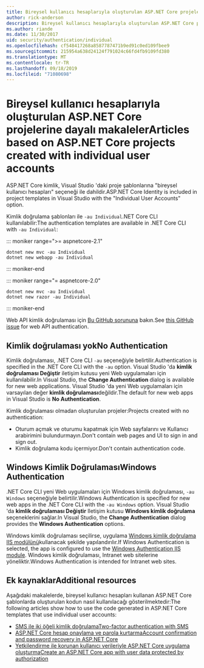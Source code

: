 ```yaml
---
title: Bireysel kullanıcı hesaplarıyla oluşturulan ASP.NET Core projelerine dayalı makaleler
author: rick-anderson
description: Bireysel kullanıcı hesaplarıyla oluşturulan ASP.NET Core projelerine göre makaleleri bulun.
ms.author: riande
ms.date: 11/30/2017
uid: security/authentication/individual
ms.openlocfilehash: cf548417268a8587787471b9ed91c0ed109fbee9
ms.sourcegitcommit: 215954a638d24124f791024c66fd4fb9109fd380
ms.translationtype: MT
ms.contentlocale: tr-TR
ms.lasthandoff: 09/18/2019
ms.locfileid: "71080698"
---
```

# <a name="articles-based-on-aspnet-core-projects-created-with-individual-user-accounts"></a><span data-ttu-id="ceeba-103">Bireysel kullanıcı hesaplarıyla oluşturulan ASP.NET Core projelerine dayalı makaleler</span><span class="sxs-lookup"><span data-stu-id="ceeba-103">Articles based on ASP.NET Core projects created with individual user accounts</span></span>

<span data-ttu-id="ceeba-104">ASP.NET Core kimlik, Visual Studio 'daki proje şablonlarına "bireysel kullanıcı hesapları" seçeneği ile dahildir.</span><span class="sxs-lookup"><span data-stu-id="ceeba-104">ASP.NET Core Identity is included in project templates in Visual Studio with the "Individual User Accounts" option.</span></span>

<span data-ttu-id="ceeba-105">Kimlik doğrulama şablonları ile `-au Individual`.NET Core CLI kullanılabilir:</span><span class="sxs-lookup"><span data-stu-id="ceeba-105">The authentication templates are available in .NET Core CLI with `-au Individual`:</span></span>

::: moniker range=">= aspnetcore-2.1"

```dotnetcli
dotnet new mvc -au Individual
dotnet new webapp -au Individual
```

::: moniker-end

::: moniker range="= aspnetcore-2.0"

```dotnetcli
dotnet new mvc -au Individual
dotnet new razor -au Individual
```

::: moniker-end

<span data-ttu-id="ceeba-106">Web API kimlik doğrulaması için [Bu GitHub sorununa](https://github.com/aspnet/AspNetCore/issues/5833) bakın.</span><span class="sxs-lookup"><span data-stu-id="ceeba-106">See [this GitHub issue](https://github.com/aspnet/AspNetCore/issues/5833) for web API authentication.</span></span>

<a name="no"></a>

## <a name="no-authentication"></a><span data-ttu-id="ceeba-107">Kimlik doğrulaması yok</span><span class="sxs-lookup"><span data-stu-id="ceeba-107">No Authentication</span></span>

<span data-ttu-id="ceeba-108">Kimlik doğrulaması, .NET Core CLI `-au` seçeneğiyle belirtilir.</span><span class="sxs-lookup"><span data-stu-id="ceeba-108">Authentication is specified in the .NET Core CLI with the `-au` option.</span></span> <span data-ttu-id="ceeba-109">Visual Studio 'da **kimlik doğrulaması Değiştir** iletişim kutusu yeni Web uygulamaları için kullanılabilir.</span><span class="sxs-lookup"><span data-stu-id="ceeba-109">In Visual Studio, the **Change Authentication** dialog is available for new web applications.</span></span> <span data-ttu-id="ceeba-110">Visual Studio 'da yeni Web uygulamaları için varsayılan değer **kimlik doğrulaması**değildir.</span><span class="sxs-lookup"><span data-stu-id="ceeba-110">The default for new web apps in Visual Studio is **No Authentication**.</span></span>

<span data-ttu-id="ceeba-111">Kimlik doğrulaması olmadan oluşturulan projeler:</span><span class="sxs-lookup"><span data-stu-id="ceeba-111">Projects created with no authentication:</span></span>

* <span data-ttu-id="ceeba-112">Oturum açmak ve oturumu kapatmak için Web sayfalarını ve Kullanıcı arabirimini bulundurmayın.</span><span class="sxs-lookup"><span data-stu-id="ceeba-112">Don't contain web pages and UI to sign in and sign out.</span></span>
* <span data-ttu-id="ceeba-113">Kimlik doğrulama kodu içermiyor.</span><span class="sxs-lookup"><span data-stu-id="ceeba-113">Don't contain authentication code.</span></span>

<a name="win"></a>

## <a name="windows-authentication"></a><span data-ttu-id="ceeba-114">Windows Kimlik Doğrulaması</span><span class="sxs-lookup"><span data-stu-id="ceeba-114">Windows Authentication</span></span>

<span data-ttu-id="ceeba-115">.NET Core CLI yeni Web uygulamaları için Windows kimlik doğrulaması, `-au Windows` seçeneğiyle belirtilir.</span><span class="sxs-lookup"><span data-stu-id="ceeba-115">Windows Authentication is specified for new web apps in the .NET Core CLI with the `-au Windows` option.</span></span> <span data-ttu-id="ceeba-116">Visual Studio 'da **kimlik doğrulaması Değiştir** Iletişim kutusu **Windows kimlik doğrulama** seçeneklerini sağlar.</span><span class="sxs-lookup"><span data-stu-id="ceeba-116">In Visual Studio, the **Change Authentication** dialog provides the **Windows Authentication** options.</span></span>

<span data-ttu-id="ceeba-117">Windows kimlik doğrulaması seçilirse, uygulama [Windows kimlik doğrulama IIS modülünü](xref:host-and-deploy/iis/modules)kullanacak şekilde yapılandırılır.</span><span class="sxs-lookup"><span data-stu-id="ceeba-117">If Windows Authentication is selected, the app is configured to use the [Windows Authentication IIS module](xref:host-and-deploy/iis/modules).</span></span> <span data-ttu-id="ceeba-118">Windows kimlik doğrulaması, Intranet web sitelerine yöneliktir.</span><span class="sxs-lookup"><span data-stu-id="ceeba-118">Windows Authentication is intended for Intranet web sites.</span></span>

## <a name="additional-resources"></a><span data-ttu-id="ceeba-119">Ek kaynaklar</span><span class="sxs-lookup"><span data-stu-id="ceeba-119">Additional resources</span></span>

<span data-ttu-id="ceeba-120">Aşağıdaki makalelerde, bireysel kullanıcı hesapları kullanan ASP.NET Core şablonlarda oluşturulan kodun nasıl kullanılacağı gösterilmektedir:</span><span class="sxs-lookup"><span data-stu-id="ceeba-120">The following articles show how to use the code generated in ASP.NET Core templates that use individual user accounts:</span></span>

* [<span data-ttu-id="ceeba-121">SMS ile iki öğeli kimlik doğrulama</span><span class="sxs-lookup"><span data-stu-id="ceeba-121">Two-factor authentication with SMS</span></span>](xref:security/authentication/2fa)
* [<span data-ttu-id="ceeba-122">ASP.NET Core hesap onaylama ve parola kurtarma</span><span class="sxs-lookup"><span data-stu-id="ceeba-122">Account confirmation and password recovery in ASP.NET Core</span></span>](xref:security/authentication/accconfirm)
* [<span data-ttu-id="ceeba-123">Yetkilendirme ile korunan kullanıcı verileriyle ASP.NET Core uygulama oluşturma</span><span class="sxs-lookup"><span data-stu-id="ceeba-123">Create an ASP.NET Core app with user data protected by authorization</span></span>](xref:security/authorization/secure-data)
